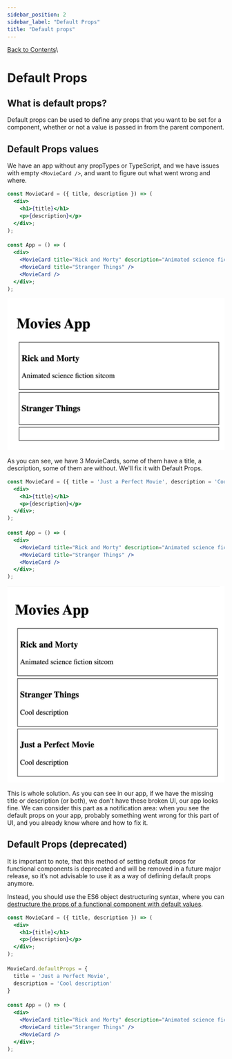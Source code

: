 ```yaml
---
sidebar_position: 2
sidebar_label: "Default Props"
title: "Default props"
---
```


[Back to Contents](../../README.md#module-1)\

# Default Props

## What is default props?

Default props can be used to define any props that you want to be set for a component, whether or not a value is passed in from the parent component.

## Default Props values

We have an app without any propTypes or TypeScript, and we have issues with empty `<MovieCard />`, and want to figure out what went wrong and where.

```jsx
const MovieCard = ({ title, description }) => (
  <div>
    <h1>{title}</h1>
    <p>{description}</p>
  </div>;
);

const App = () => (
  <div>
    <MovieCard title="Rick and Morty" description="Animated science fiction sitcom" />
    <MovieCard title="Stranger Things" />
    <MovieCard />
  </div>;
);
```
![App with no default props](images/app-without-default-props.png)

As you can see, we have 3 MovieCards, some of them have a title, a description, some of them are without.
We'll fix it with Default Props.

```jsx
const MovieCard = ({ title = 'Just a Perfect Movie', description = 'Cool description' }) => (
  <div>
    <h1>{title}</h1>
    <p>{description}</p>
  </div>;
);

const App = () => (
  <div>
    <MovieCard title="Rick and Morty" description="Animated science fiction sitcom" />
    <MovieCard title="Stranger Things" />
    <MovieCard />
  </div>;
);
```

![App with default props](images/app-with-default-props.png)

This is whole solution.
As you can see in our app, if we have the missing title or description (or both), we don't have these broken UI, our app looks fine.
We can consider this part as a notification area: when you see the default props on your app, probably something went wrong for this part of UI, and you already know where and how to fix it.

## Default Props (deprecated)

It is important to note, that this method of setting default props for functional components is deprecated and will be removed in a future major release, so it’s not advisable to use it as a way of defining default props anymore.

Instead, you should use the ES6 object destructuring syntax, where you can <a href="#default-props-values">destructure the props of a functional component with default values</a>.

```jsx
const MovieCard = ({ title, description }) => (
  <div>
    <h1>{title}</h1>
    <p>{description}</p>
  </div>;
);

MovieCard.defaultProps = {
  title = 'Just a Perfect Movie',
  description = 'Cool description'
}

const App = () => (
  <div>
    <MovieCard title="Rick and Morty" description="Animated science fiction sitcom" />
    <MovieCard title="Stranger Things" />
    <MovieCard />
  </div>;
);
```
